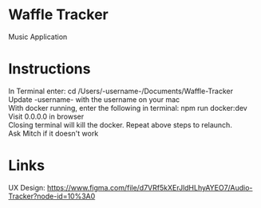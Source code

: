 # Waffle Tracker
 Music Application

# Instructions
In Terminal enter: cd /Users/-username-/Documents/Waffle-Tracker \
Update -username- with the username on your mac \
With docker running, enter the following in terminal: npm run docker:dev \
Visit 0.0.0.0 in browser \
Closing terminal will kill the docker. Repeat above steps to relaunch. \
Ask Mitch if it doesn't work

# Links 
UX Design: https://www.figma.com/file/d7VRf5kXErJldHLhyAYEO7/Audio-Tracker?node-id=10%3A0
